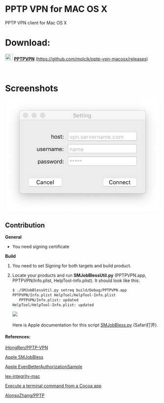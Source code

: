 # PPTP VPN for MAC OS X
PPTP VPN client for Mac OS X 



# Download: 
<img src="./screenshots/icon.png" width="25px" height="22px" /> [**PPTPVPN**](https://github.com/molcik/pptp-vpn-macosx/releases) (https://github.com/molcik/pptp-vpn-macosx/releases)

 </br> 

# Screenshots
<img src="./screenshots/screenshot.png" />

## Contribution
**General**

- You need signing certificate

**Build**

1. You need to set Signing for both targets and build product.

2. Locate your products and run **SMJobBlessUtil.py** (PPTPVPN.app, PPTPVPN/Info.plist, HelpTool-Info.plist). It should look like this:

   ```shell
   $ ./SMJobBlessUtil.py setreq build/Debug/PPTPVPN.app PPTPVPN/Info.plist HelpTool/HelpTool-Info.plist
      PPTPVPN/Info.plist: updated
   HelpTool/HelpTool-Info.plist: updated
   ```


	<img src="./screenshots/shell.png" width="70%"/>

   Here is Apple documentation for this script [SMJobBless.py](https://developer.apple.com/library/archive/samplecode/SMJobBless/Listings/ReadMe_txt.html#//apple_ref/doc/uid/DTS40010071-ReadMe_txt-DontLinkElementID_3) (Safari打开).


#### References:
[iHongRen/PPTP-VPN](https://github.com/iHongRen/pptp-vpn)

[Apple SMJobBless](https://developer.apple.com/library/archive/samplecode/SMJobBless/Introduction/Intro.html)

[Apple EvenBetterAuthorizationSample](https://developer.apple.com/library/archive/samplecode/EvenBetterAuthorizationSample/Introduction/Intro.html)

[lex-integrity-mac](https://github.com/davidjosefson/lex-integrity-mac) 

[Execute a terminal command from a Cocoa app](https://stackoverflow.com/questions/412562/execute-a-terminal-command-from-a-cocoa-app/412573#412573)

[AlonsoZhang/PPTP](https://github.com/AlonsoZhang/PPTP)
